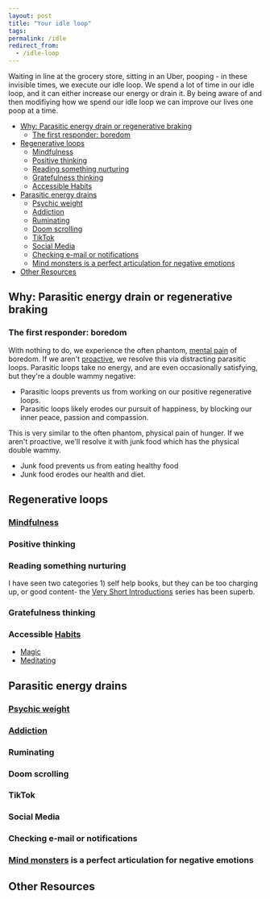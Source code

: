 ```yaml
---
layout: post
title: "Your idle loop"
tags:
permalink: /idle
redirect_from:
  - /idle-loop
---
```


Waiting in line at the grocery store, sitting in an Uber, pooping - in these invisible times, we execute our idle loop. We spend a lot of time in our idle loop, and it can either increase our energy or drain it. By being aware of and then modifiying how we spend our idle loop we can improve our lives one poop at a time.

<!-- prettier-ignore-start -->
<!-- vim-markdown-toc-start -->

- [Why: Parasitic energy drain or regenerative braking](#why-parasitic-energy-drain-or-regenerative-braking)
    - [The first responder: boredom](#the-first-responder-boredom)
- [Regenerative loops](#regenerative-loops)
    - [Mindfulness](#mindfulness)
    - [Positive thinking](#positive-thinking)
    - [Reading something nurturing](#reading-something-nurturing)
    - [Gratefulness thinking](#gratefulness-thinking)
    - [Accessible Habits](#accessible-habits)
- [Parasitic energy drains](#parasitic-energy-drains)
    - [Psychic weight](#psychic-weight)
    - [Addiction](#addiction)
    - [Ruminating](#ruminating)
    - [Doom scrolling](#doom-scrolling)
    - [TikTok](#tiktok)
    - [Social Media](#social-media)
    - [Checking e-mail or notifications](#checking-e-mail-or-notifications)
    - [Mind monsters is a perfect articulation for negative emotions](#mind-monsters-is-a-perfect-articulation-for-negative-emotions)
- [Other Resources](#other-resources)

<!-- vim-markdown-toc -->
<!-- prettier-ignore-end -->

## Why: Parasitic energy drain or regenerative braking

### The first responder: boredom

With nothing to do, we experience the often phantom, [mental pain](/mental-pain) of boredom. If we aren't [proactive](/7h-c1), we resolve this via distracting parasitic loops. Parasitic loops take no energy, and are even occasionally satisfying, but they're a double wammy negative:

- Parasitic loops prevents us from working on our positive regenerative loops.
- Parasitic loops likely erodes our pursuit of happiness, by blocking our inner peace, passion and compassion.

This is very similar to the often phantom, physical pain of hunger. If we aren't proactive, we'll resolve it with junk food which has the physical double wammy.

- Junk food prevents us from eating healthy food
- Junk food erodes our health and diet.

## Regenerative loops

### [Mindfulness](/siy)

### Positive thinking

### Reading something nurturing

I have seen two categories 1) self help books, but they can be too charging up, or good content- the [Very Short Introductions](https://global.oup.com/academic/content/series/v/very-short-introductions-vsi/) series has been superb.

### Gratefulness thinking

### Accessible [Habits](/habits)

- [Magic](/magic)
- [Meditating](/siy)

## Parasitic energy drains

### [Psychic weight](/psychic-weight)

### [Addiction](/addiction)

### Ruminating

### Doom scrolling

### TikTok

### Social Media

### Checking e-mail or notifications

### [Mind monsters](/mind-monsters) is a perfect articulation for negative emotions

## Other Resources
